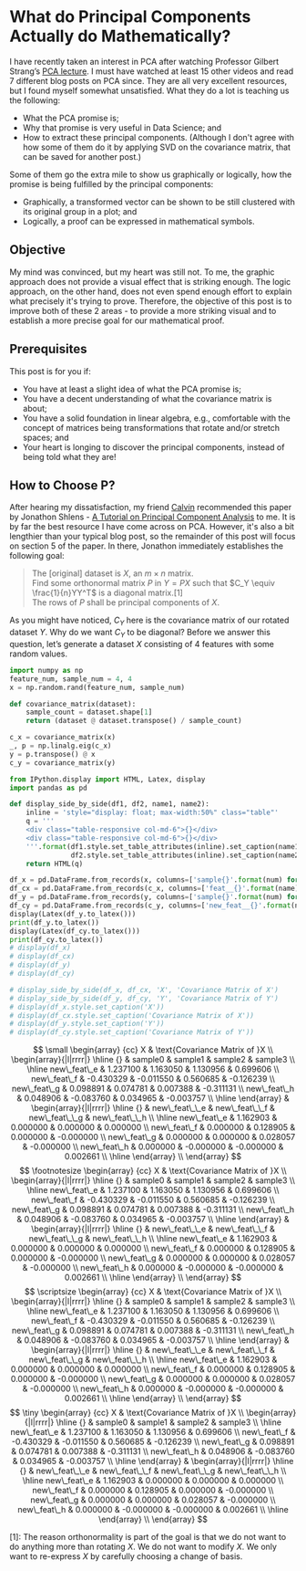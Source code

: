 # What do Principal Components Actually do Mathematically?
I have recently taken an interest in PCA after watching Professor Gilbert Strang’s [PCA lecture](https://www.youtube.com/watch?v=Y4f7K9XF04k). I must have watched at least 15 other videos and read 7 different blog posts on PCA since. They are all very excellent resources, but I found myself somewhat unsatisfied. What they do a lot is teaching us the following:
- What the PCA promise is;
- Why that promise is very useful in Data Science; and
- How to extract these principal components. (Although I don't agree with how some of them do it by applying SVD on the covariance matrix, that can be saved for another post.)

Some of them go the extra mile to show us graphically or logically, how the promise is being fulfilled by the principal components:
- Graphically, a transformed vector can be shown to be still clustered with its original group in a plot; and
- Logically, a proof can be expressed in mathematical symbols.

## Objective
My mind was convinced, but my heart was still not. To me, the graphic approach does not provide a visual effect that is striking enough. The logic approach, on the other hand, does not even spend enough effort to explain what precisely it's trying to prove. Therefore, the objective of this post is to improve both of these 2 areas - to provide a more striking visual and to establish a more precise goal for our mathematical proof.

## Prerequisites
This post is for you if:
- You have at least a slight idea of what the PCA promise is;
- You have a decent understanding of what the covariance matrix is about;
- You have a solid foundation in linear algebra, e.g., comfortable with the concept of matrices being transformations that rotate and/or stretch spaces; and
- Your heart is longing to discover the principal components, instead of being told what they are!

## How to Choose P?
After hearing my dissatisfaction, my friend [Calvin](https://calvinfeng.github.io/) recommended this paper by Jonathon Shlens - [A Tutorial on Principal Component Analysis](https://arxiv.org/pdf/1404.1100.pdf) to me. It is by far the best resource I have come across on PCA. However, it's also a bit lengthier than your typical blog post, so the remainder of this post will focus on section 5 of the paper. In there, Jonathon immediately establishes the following goal:
> The [original] dataset is $X$, an $m × n$ matrix.<br>
> Find some orthonormal matrix $P$ in $Y = PX$ such that $C_Y \equiv \frac{1}{n}YY^T$ is a diagonal matrix.[1]<br>
> The rows of $P$ shall be principal components of $X$.

As you might have noticed, $C_Y$ here is the covariance matrix of our rotated dataset $Y$. Why do we want $C_Y$ to be diagonal? Before we answer this question, let’s generate a dataset $X$ consisting of 4 features with some random values.


```python
import numpy as np
feature_num, sample_num = 4, 4
x = np.random.rand(feature_num, sample_num)

def covariance_matrix(dataset):
    sample_count = dataset.shape[1]
    return (dataset @ dataset.transpose() / sample_count)
```


```python
c_x = covariance_matrix(x)
_, p = np.linalg.eig(c_x)
y = p.transpose() @ x
c_y = covariance_matrix(y)
```


```python
from IPython.display import HTML, Latex, display
import pandas as pd

def display_side_by_side(df1, df2, name1, name2):
    inline = 'style="display: float; max-width:50%" class="table"'
    q = '''
    <div class="table-responsive col-md-6">{}</div>
    <div class="table-responsive col-md-6">{}</div>
    '''.format(df1.style.set_table_attributes(inline).set_caption(name1).render(),
               df2.style.set_table_attributes(inline).set_caption(name2).render())
    return HTML(q)

df_x = pd.DataFrame.from_records(x, columns=['sample{}'.format(num) for num in range(sample_num)], index=['feat_{}'.format(name) for name in 'abcd']).round(15)
df_cx = pd.DataFrame.from_records(c_x, columns=['feat__{}'.format(name) for name in 'abcd'], index=['feat_{}'.format(name) for name in 'abcd']).round(15)
df_y = pd.DataFrame.from_records(y, columns=['sample{}'.format(num) for num in range(sample_num)], index=['new_feat_{}'.format(name) for name in 'efgh']).round(15)
df_cy = pd.DataFrame.from_records(c_y, columns=['new_feat__{}'.format(name) for name in 'efgh'], index=['new_feat_{}'.format(name) for name in 'efgh']).round(15)
display(Latex(df_y.to_latex()))
print(df_y.to_latex())
display(Latex(df_cy.to_latex()))
print(df_cy.to_latex())
# display(df_x)
# display(df_cx)
# display(df_y)
# display(df_cy)

# display_side_by_side(df_x, df_cx, 'X', 'Covariance Matrix of X')
# display_side_by_side(df_y, df_cy, 'Y', 'Covariance Matrix of Y')
# display(df_x.style.set_caption('X'))
# display(df_cx.style.set_caption('Covariance Matrix of X'))
# display(df_y.style.set_caption('Y'))
# display(df_cy.style.set_caption('Covariance Matrix of Y'))
```


$$
\small
\begin{array} {cc}
X & \text{Covariance Matrix of }X \\
\begin{array}{|l|rrrr|}
\hline
{} &   sample0 &   sample1 &   sample2 &   sample3 \\
\hline
new\_feat\_e &  1.237100 &  1.163050 &  1.130956 &  0.699606 \\
new\_feat\_f & -0.430329 & -0.011550 &  0.560685 & -0.126239 \\
new\_feat\_g &  0.098891 &  0.074781 &  0.007388 & -0.311131 \\
new\_feat\_h &  0.048906 & -0.083760 &  0.034965 & -0.003757 \\
\hline
\end{array}
&
\begin{array}{|l|rrrr|}
\hline
{} &  new\_feat\_\_e &  new\_feat\_\_f &  new\_feat\_\_g &  new\_feat\_\_h \\
\hline
new\_feat\_e &     1.162903 &     0.000000 &     0.000000 &     0.000000 \\
new\_feat\_f &     0.000000 &     0.128905 &     0.000000 &    -0.000000 \\
new\_feat\_g &     0.000000 &     0.000000 &     0.028057 &    -0.000000 \\
new\_feat\_h &     0.000000 &    -0.000000 &    -0.000000 &     0.002661 \\
\hline
\end{array}
\\
\end{array}
$$
$$
\footnotesize
\begin{array} {cc}
X & \text{Covariance Matrix of }X \\
\begin{array}{|l|rrrr|}
\hline
{} &   sample0 &   sample1 &   sample2 &   sample3 \\
\hline
new\_feat\_e &  1.237100 &  1.163050 &  1.130956 &  0.699606 \\
new\_feat\_f & -0.430329 & -0.011550 &  0.560685 & -0.126239 \\
new\_feat\_g &  0.098891 &  0.074781 &  0.007388 & -0.311131 \\
new\_feat\_h &  0.048906 & -0.083760 &  0.034965 & -0.003757 \\
\hline
\end{array}
&
\begin{array}{|l|rrrr|}
\hline
{} &  new\_feat\_\_e &  new\_feat\_\_f &  new\_feat\_\_g &  new\_feat\_\_h \\
\hline
new\_feat\_e &     1.162903 &     0.000000 &     0.000000 &     0.000000 \\
new\_feat\_f &     0.000000 &     0.128905 &     0.000000 &    -0.000000 \\
new\_feat\_g &     0.000000 &     0.000000 &     0.028057 &    -0.000000 \\
new\_feat\_h &     0.000000 &    -0.000000 &    -0.000000 &     0.002661 \\
\hline
\end{array}
\\
\end{array}
$$
$$
\scriptsize
\begin{array} {cc}
X & \text{Covariance Matrix of }X \\
\begin{array}{|l|rrrr|}
\hline
{} &   sample0 &   sample1 &   sample2 &   sample3 \\
\hline
new\_feat\_e &  1.237100 &  1.163050 &  1.130956 &  0.699606 \\
new\_feat\_f & -0.430329 & -0.011550 &  0.560685 & -0.126239 \\
new\_feat\_g &  0.098891 &  0.074781 &  0.007388 & -0.311131 \\
new\_feat\_h &  0.048906 & -0.083760 &  0.034965 & -0.003757 \\
\hline
\end{array}
&
\begin{array}{|l|rrrr|}
\hline
{} &  new\_feat\_\_e &  new\_feat\_\_f &  new\_feat\_\_g &  new\_feat\_\_h \\
\hline
new\_feat\_e &     1.162903 &     0.000000 &     0.000000 &     0.000000 \\
new\_feat\_f &     0.000000 &     0.128905 &     0.000000 &    -0.000000 \\
new\_feat\_g &     0.000000 &     0.000000 &     0.028057 &    -0.000000 \\
new\_feat\_h &     0.000000 &    -0.000000 &    -0.000000 &     0.002661 \\
\hline
\end{array}
\\
\end{array}
$$
$$
\tiny
\begin{array} {cc}
X & \text{Covariance Matrix of }X \\
\begin{array}{|l|rrrr|}
\hline
{} &   sample0 &   sample1 &   sample2 &   sample3 \\
\hline
new\_feat\_e &  1.237100 &  1.163050 &  1.130956 &  0.699606 \\
new\_feat\_f & -0.430329 & -0.011550 &  0.560685 & -0.126239 \\
new\_feat\_g &  0.098891 &  0.074781 &  0.007388 & -0.311131 \\
new\_feat\_h &  0.048906 & -0.083760 &  0.034965 & -0.003757 \\
\hline
\end{array}
&
\begin{array}{|l|rrrr|}
\hline
{} &  new\_feat\_\_e &  new\_feat\_\_f &  new\_feat\_\_g &  new\_feat\_\_h \\
\hline
new\_feat\_e &     1.162903 &     0.000000 &     0.000000 &     0.000000 \\
new\_feat\_f &     0.000000 &     0.128905 &     0.000000 &    -0.000000 \\
new\_feat\_g &     0.000000 &     0.000000 &     0.028057 &    -0.000000 \\
new\_feat\_h &     0.000000 &    -0.000000 &    -0.000000 &     0.002661 \\
\hline
\end{array}
\\
\end{array}
$$


[1]: The reason orthonormality is part of the goal is that we do not want to do anything more than rotating $X$. We do not want to modify $X$. We only want to re-express $X$ by carefully choosing a change of basis.
